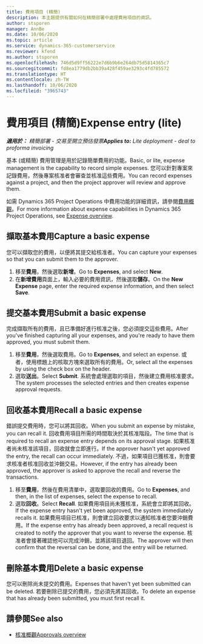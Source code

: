 ```yaml
---
title: 費用項目 (精簡)
description: 本主題提供有關如何在精簡部署中處理費用項目的資訊。
author: stsporen
manager: AnnBe
ms.date: 10/06/2020
ms.topic: article
ms.service: dynamics-365-customerservice
ms.reviewer: kfend
ms.author: stsporen
ms.openlocfilehash: 746d5d9ff56222e7d6b9b6e264db75d5814365c7
ms.sourcegitcommit: fd8ea1779db2bb39a428f459ae3293c4fd785572
ms.translationtype: HT
ms.contentlocale: zh-TW
ms.lasthandoff: 10/06/2020
ms.locfileid: "3965743"
---
```

# <a name="expense-entry-lite"></a><span data-ttu-id="51fb6-103">費用項目 (精簡)</span><span class="sxs-lookup"><span data-stu-id="51fb6-103">Expense entry (lite)</span></span>

<span data-ttu-id="51fb6-104">_**適用於：** 精簡部署 - 交易至開立預估發票_</span><span class="sxs-lookup"><span data-stu-id="51fb6-104">_**Applies to:** Lite deployment - deal to proforma invoicing_</span></span>

<span data-ttu-id="51fb6-105">基本 (或精簡) 費用管理是用於記錄簡單費用的功能。</span><span class="sxs-lookup"><span data-stu-id="51fb6-105">Basic, or lite, expense management is the capability to record simple expenses.</span></span> <span data-ttu-id="51fb6-106">您可以針對專案來記錄費用，然後專案核准者會審查並核准這些費用。</span><span class="sxs-lookup"><span data-stu-id="51fb6-106">You can record expenses against a project, and then the project approver will review and approve them.</span></span>

<span data-ttu-id="51fb6-107">如需 Dynamics 365 Project Operations 中費用功能的詳細資訊，請參閱[費用概觀](expense-overview.md)。</span><span class="sxs-lookup"><span data-stu-id="51fb6-107">For more information about expense capabilities in Dynamics 365 Project Operations, see [Expense overview](expense-overview.md).</span></span>

## <a name="capture-a-basic-expense"></a><span data-ttu-id="51fb6-108">擷取基本費用</span><span class="sxs-lookup"><span data-stu-id="51fb6-108">Capture a basic expense</span></span>

<span data-ttu-id="51fb6-109">您可以擷取您的費用，以便將其提交給核准者。</span><span class="sxs-lookup"><span data-stu-id="51fb6-109">You can capture your expenses so that you can submit them to the approver.</span></span>

1. <span data-ttu-id="51fb6-110">移至**費用**，然後選取**新增**。</span><span class="sxs-lookup"><span data-stu-id="51fb6-110">Go to **Expenses**, and select **New**.</span></span>
2. <span data-ttu-id="51fb6-111">在**新增費用**頁面上，輸入必要的費用資訊，然後選取**儲存**。</span><span class="sxs-lookup"><span data-stu-id="51fb6-111">On the **New Expense** page, enter the required expense information, and then select **Save**.</span></span>

## <a name="submit-a-basic-expense"></a><span data-ttu-id="51fb6-112">提交基本費用</span><span class="sxs-lookup"><span data-stu-id="51fb6-112">Submit a basic expense</span></span>

<span data-ttu-id="51fb6-113">完成擷取所有的費用，且已準備好進行核准之後，您必須提交這些費用。</span><span class="sxs-lookup"><span data-stu-id="51fb6-113">After you've finished capturing all your expenses, and you're ready to have them approved, you must submit them.</span></span>

1. <span data-ttu-id="51fb6-114">移至**費用**，然後選取費用。</span><span class="sxs-lookup"><span data-stu-id="51fb6-114">Go to **Expenses**, and select an expense.</span></span> <span data-ttu-id="51fb6-115">或者，使用標題上的核取方塊來選取所有的費用。</span><span class="sxs-lookup"><span data-stu-id="51fb6-115">Or, select all the expenses by using the check box on the header.</span></span>
2. <span data-ttu-id="51fb6-116">選取**送出**。</span><span class="sxs-lookup"><span data-stu-id="51fb6-116">Select **Submit**.</span></span> <span data-ttu-id="51fb6-117">系統會處理選取的項目，然後建立費用核准要求。</span><span class="sxs-lookup"><span data-stu-id="51fb6-117">The system processes the selected entries and then creates expense approval requests.</span></span>

## <a name="recall-a-basic-expense"></a><span data-ttu-id="51fb6-118">回收基本費用</span><span class="sxs-lookup"><span data-stu-id="51fb6-118">Recall a basic expense</span></span>

<span data-ttu-id="51fb6-119">錯誤提交費用時，您可以將其回收。</span><span class="sxs-lookup"><span data-stu-id="51fb6-119">When you submit an expense by mistake, you can recall it.</span></span> <span data-ttu-id="51fb6-120">回收費用項目所需的時間取決於其核准階段。</span><span class="sxs-lookup"><span data-stu-id="51fb6-120">The time that is required to recall an expense entry depends on its approval stage.</span></span>  <span data-ttu-id="51fb6-121">如果核准者尚未核准該項目，回收就會立即進行。</span><span class="sxs-lookup"><span data-stu-id="51fb6-121">If the approver hasn't yet approved the entry, the recall can occur immediately.</span></span> <span data-ttu-id="51fb6-122">不過，如果項目已獲核准，則會要求核准者核准回收並沖銷交易。</span><span class="sxs-lookup"><span data-stu-id="51fb6-122">However, if the entry has already been approved, the approver is asked to approve the recall and reverse the transactions.</span></span>

1. <span data-ttu-id="51fb6-123">移至**費用**，然後在費用清單中，選取要回收的費用。</span><span class="sxs-lookup"><span data-stu-id="51fb6-123">Go to **Expenses**, and then, in the list of expenses, select the expense to recall.</span></span>
2. <span data-ttu-id="51fb6-124">選取**回收**。</span><span class="sxs-lookup"><span data-stu-id="51fb6-124">Select **Recall**.</span></span> <span data-ttu-id="51fb6-125">如果費用項目尚未獲核准，系統會立即將其回收。</span><span class="sxs-lookup"><span data-stu-id="51fb6-125">If the expense entry hasn't yet been approved, the system immediately recalls it.</span></span> <span data-ttu-id="51fb6-126">如果費用項目已核准，則會建立回收要求以通知核准者您要沖銷費用。</span><span class="sxs-lookup"><span data-stu-id="51fb6-126">If the expense entry has already been approved, a recall request is created to notify the approver that you want to reverse the expense.</span></span> <span data-ttu-id="51fb6-127">核准者會接著確認他可以完成沖銷，並將該項目退回。</span><span class="sxs-lookup"><span data-stu-id="51fb6-127">The approver will then confirm that the reversal can be done, and the entry will be returned.</span></span>

## <a name="delete-a-basic-expense"></a><span data-ttu-id="51fb6-128">刪除基本費用</span><span class="sxs-lookup"><span data-stu-id="51fb6-128">Delete a basic expense</span></span>

<span data-ttu-id="51fb6-129">您可以刪除尚未提交的費用。</span><span class="sxs-lookup"><span data-stu-id="51fb6-129">Expenses that haven't yet been submitted can be deleted.</span></span> <span data-ttu-id="51fb6-130">若要刪除已提交的費用，您必須先將其回收。</span><span class="sxs-lookup"><span data-stu-id="51fb6-130">To delete an expense that has already been submitted, you must first recall it.</span></span>

## <a name="see-also"></a><span data-ttu-id="51fb6-131">請參閱</span><span class="sxs-lookup"><span data-stu-id="51fb6-131">See also</span></span>

- [<span data-ttu-id="51fb6-132">核准概觀</span><span class="sxs-lookup"><span data-stu-id="51fb6-132">Approvals overview</span></span>](../approvals/approvals-overview.md)
